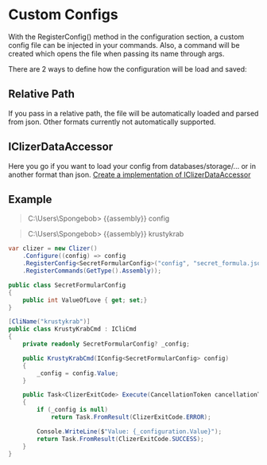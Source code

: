 # Custom Configs
With the RegisterConfig() method in the configuration section, a custom config file can be injected in your commands.
Also, a command will be created which opens the file when passing its name through args.

There are 2 ways to define how the configuration will be load and saved:

## Relative Path
If you pass in a relative path, the file will be automatically loaded and parsed from json.
Other formats currently not automatically supported.

## IClizerDataAccessor
Here you go if you want to load your config from databases/storage/... or in another format than json.
[Create a implementation of IClizerDataAccessor](utils.md)

## Example

>C:\Users\Spongebob> {{assembly}} config

>C:\Users\Spongebob> {{assembly}} krustykrab

```csharp
var clizer = new Clizer()
    .Configure((config) => config
    .RegisterConfig<SecretFormularConfig>("config", "secret_formula.json")
    .RegisterCommands(GetType().Assembly));

public class SecretFormularConfig
{
    public int ValueOfLove { get; set;}
}

[CliName("krustykrab")]
public class KrustyKrabCmd : ICliCmd
{
    private readonly SecretFormularConfig? _config;

    public KrustyKrabCmd(IConfig<SecretFormularConfig> config)
    {
        _config = config.Value;
    }

    public Task<ClizerExitCode> Execute(CancellationToken cancellationToken)
    {
        if (_config is null)
            return Task.FromResult(ClizerExitCode.ERROR);

        Console.WriteLine($"Value: {_configuration.Value}");
        return Task.FromResult(ClizerExitCode.SUCCESS);
    }
}
```